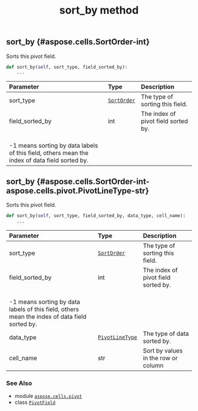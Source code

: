 ﻿---
title: sort_by method
second_title: Aspose.Cells for Python via .NET API References
description: 
type: docs
weight: 170
url: /aspose.cells.pivot/pivotfield/sort_by/
is_root: false
---

## sort_by {#aspose.cells.SortOrder-int}

Sorts this pivot field.



```python
def sort_by(self, sort_type, field_sorted_by):
    ...
```


| Parameter | Type | Description |
| :- | :- | :- |
| sort_type | [`SortOrder`](/cells/python-net/aspose.cells/sortorder) | The type of sorting this field. |
| field_sorted_by | int | The index of pivot field sorted by.<br/>-1 means sorting by data labels of this field, others mean the index of data field sorted by. |


## sort_by {#aspose.cells.SortOrder-int-aspose.cells.pivot.PivotLineType-str}

Sorts this pivot field.



```python
def sort_by(self, sort_type, field_sorted_by, data_type, cell_name):
    ...
```


| Parameter | Type | Description |
| :- | :- | :- |
| sort_type | [`SortOrder`](/cells/python-net/aspose.cells/sortorder) | The type of sorting this field. |
| field_sorted_by | int | The index of pivot field sorted by.<br/>-1 means sorting by data labels of this field, others mean the index of data field sorted by. |
| data_type | [`PivotLineType`](/cells/python-net/aspose.cells.pivot/pivotlinetype) | The type of data sorted by. |
| cell_name | str | Sort by values in the row or column |



### See Also
* module [`aspose.cells.pivot`](../../)
* class [`PivotField`](/cells/python-net/aspose.cells.pivot/pivotfield)
